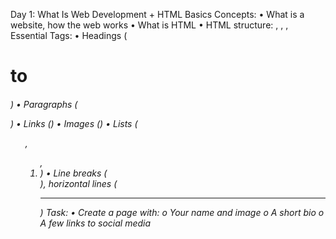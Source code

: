 Day 1: What Is Web Development + HTML Basics
Concepts:
•	What is a website, how the web works
•	What is HTML
•	HTML structure: <!DOCTYPE html>, <html>, <head>, <body>
Essential Tags:
•	Headings (<h1> to <h6>)
•	Paragraphs (<p>)
•	Links (<a>)
•	Images (<img>)
•	Lists (<ul>, <ol>, <li>)
•	Line breaks (<br>), horizontal lines (<hr>)
Task:
•	Create a page with:
o	Your name and image
o	A short bio
o	A few links to social media
